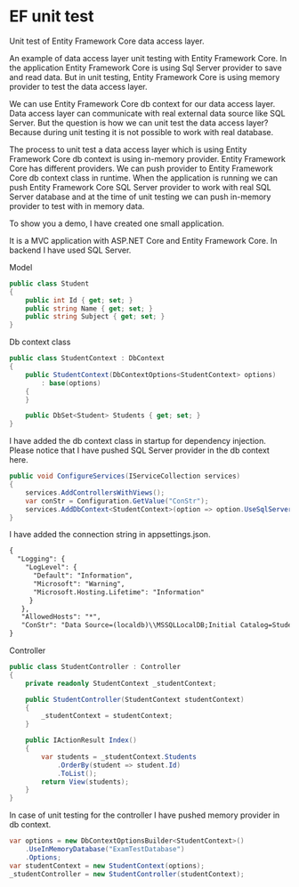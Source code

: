 # EF unit test

Unit test of Entity Framework Core data access layer.

An example of data access layer unit testing with Entity Framework Core. In the application Entity Framework Core is using Sql Server provider to save and read data. But in unit testing, Entity Framework Core is using memory provider to test the data access layer.

We can use Entity Framework Core db context for our data access layer. Data access layer can communicate with real external data source like SQL Server. But the question is how we can unit test the data access layer? Because during unit testing it is not possible to work with real database.


The process to unit test a data access layer which is using Entity Framework Core db context is using in-memory provider. Entity Framework Core has different providers. We can push provider to Entity Framework Core db context class in runtime. When the application is running we can push Entity Framework Core SQL Server provider to work with real SQL Server database and at the time of unit testing we can push in-memory provider to test with in memory data.

To show you a demo, I have created one small application.

It is a MVC application with ASP.NET Core and Entity Framework Core. In backend I have used SQL Server.

Model

```c#
public class Student
{
    public int Id { get; set; }
    public string Name { get; set; }
    public string Subject { get; set; }
}
```
    
Db context class

```c#
public class StudentContext : DbContext
{
    public StudentContext(DbContextOptions<StudentContext> options)
        : base(options)
    {
    }

    public DbSet<Student> Students { get; set; }
}
```

I have added the db context class in startup for dependency injection. Please notice that I have pushed SQL Server provider in the db context here.

```c#
public void ConfigureServices(IServiceCollection services)
{
    services.AddControllersWithViews();
    var conStr = Configuration.GetValue("ConStr");
    services.AddDbContext<StudentContext>(option => option.UseSqlServer(conStr));
}
```
    
I have added the connection string in appsettings.json.

```xml
{
  "Logging": {
    "LogLevel": {
      "Default": "Information",
      "Microsoft": "Warning",
      "Microsoft.Hosting.Lifetime": "Information"
     }
   },
   "AllowedHosts": "*",
   "ConStr": "Data Source=(localdb)\\MSSQLLocalDB;Initial Catalog=StudentDb;Integrated Security=True"
}
```
    
Controller

```c#
public class StudentController : Controller
{
    private readonly StudentContext _studentContext;

    public StudentController(StudentContext studentContext)
    {
        _studentContext = studentContext;
    }

    public IActionResult Index()
    {
        var students = _studentContext.Students
            .OrderBy(student => student.Id)
            .ToList();
        return View(students);
    }
}
```
    
In case of unit testing for the controller I have pushed memory provider in db context.

```c#
var options = new DbContextOptionsBuilder<StudentContext>()
    .UseInMemoryDatabase("ExamTestDatabase")
    .Options;
var studentContext = new StudentContext(options);
_studentController = new StudentController(studentContext);
```

